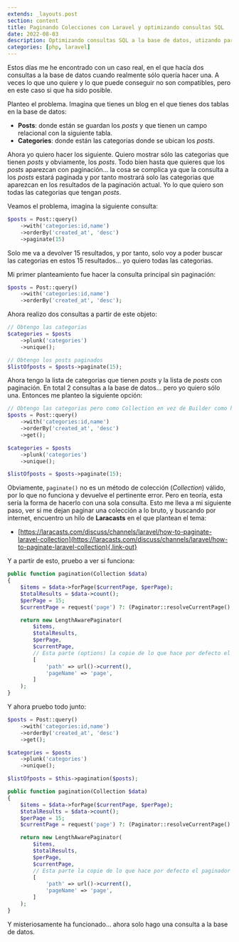 ```yaml
---
extends: _layouts.post
section: content
title: Paginando Colecciones con Laravel y optimizando consultas SQL
date: 2022-08-03
description: Optimizando consultas SQL a la base de datos, utizando para ello paginación de Collections. A partir de una Colección de Laravel vamos a realizar una paginación.
categories: [php, laravel]
---
```


Estos días me he encontrado con un caso real, en el que hacía dos consultas a la base de datos cuando realmente sólo quería hacer una. A veces lo que uno quiere y lo que puede conseguir no son compatibles, pero en este caso si que ha sido posible.

Planteo el problema. Imagina que tienes un blog en el que tienes dos tablas en la base de datos:

- **Posts**: donde están se guardan los *posts* y que tienen un campo relacional con la siguiente tabla.
- **Categories**: donde están las categorias donde se ubican los *posts*.

Ahora yo quiero hacer los siguiente. Quiero mostrar sólo las categorias que tienen *posts* y obviamente, los *posts*. Todo bien hasta que quieres que los *posts* aparezcan con paginación... la cosa se complica ya que la consulta a los *posts* estará paginada y por tanto mostrará solo las categorias que aparezcan en los resultados de la paginación actual. Yo lo que quiero son todas las categorias que tengan *posts*.

Veamos el problema, imagina la siguiente consulta:

```php 
$posts = Post::query()
    ->with('categories:id,name')
    ->orderBy('created_at', 'desc')
    ->paginate(15)
```

Solo me va a devolver 15 resultados, y por tanto, solo voy a poder buscar las categorias en estos 15 resultados... yo quiero todas las categorias.

Mi primer planteamiento fue hacer la consulta principal sin paginación:

```php 
$posts = Post::query()
    ->with('categories:id,name')
    ->orderBy('created_at', 'desc');
```

Ahora realizo dos consultas a partir de este objeto:

```php 
// Obtengo las categorias
$categories = $posts
    ->plunk('categories')
    ->unique();

// Obtengo los posts paginados
$listOfposts = $posts->paginate(15);
```

Ahora tengo la lista de categorias que tienen *posts* y la lista de *posts* con paginación. En total 2 consultas a la base de datos... pero yo quiero sólo una. Entonces me planteo la siguiente opción:

```php 
// Obtengo las categorias pero como Collection en vez de Builder como hacía antes
$posts = Post::query()
    ->with('categories:id,name')
    ->orderBy('created_at', 'desc')
    ->get();

$categories = $posts
    ->plunk('categories')
    ->unique();

$listOfposts = $posts->paginate(15);
```

Obviamente, `paginate()` no es un método de colección (*Collection*) válido, por lo que no funciona y devuelve el pertinente error. Pero en teoría, esta sería la forma de hacerlo con una sola consulta. Esto me lleva a mi siguiente paso, ver si me dejan paginar una colección a lo bruto, y buscando por internet, encuentro un hilo de **Laracasts** en el que plantean el tema:

- [https://laracasts.com/discuss/channels/laravel/how-to-paginate-laravel-collection](https://laracasts.com/discuss/channels/laravel/how-to-paginate-laravel-collection){.link-out}

Y a partir de esto, pruebo a ver si funciona:

```php 
public function pagination(Collection $data)
{
    $items = $data->forPage($currentPage, $perPage);
    $totalResults = $data->count();
    $perPage = 15;
    $currentPage = request('page') ?: (Paginator::resolveCurrentPage() ?: 1);

    return new LengthAwarePaginator(
        $items,
        $totalResults,
        $perPage,
        $currentPage,
        // Esta parte (options) la copie de lo que hace por defecto el paginador de Laravel haciendo un dd()
        [
            'path' => url()->current(),
            'pageName' => 'page',
        ]
    );
}
```

Y ahora pruebo todo junto:

```php 
$posts = Post::query()
    ->with('categories:id,name')
    ->orderBy('created_at', 'desc')
    ->get();

$categories = $posts
    ->plunk('categories')
    ->unique();

$listOfposts = $this->pagination($posts);

public function pagination(Collection $data)
{
    $items = $data->forPage($currentPage, $perPage);
    $totalResults = $data->count();
    $perPage = 15;
    $currentPage = request('page') ?: (Paginator::resolveCurrentPage() ?: 1);

    return new LengthAwarePaginator(
        $items,
        $totalResults,
        $perPage,
        $currentPage,
        // Esta parte la copie de lo que hace por defecto el paginador de Laravel haciendo un dd()
        [
            'path' => url()->current(),
            'pageName' => 'page',
        ]
    );
}
```

Y misteriosamente ha funcionado... ahora solo hago una consulta a la base de datos.